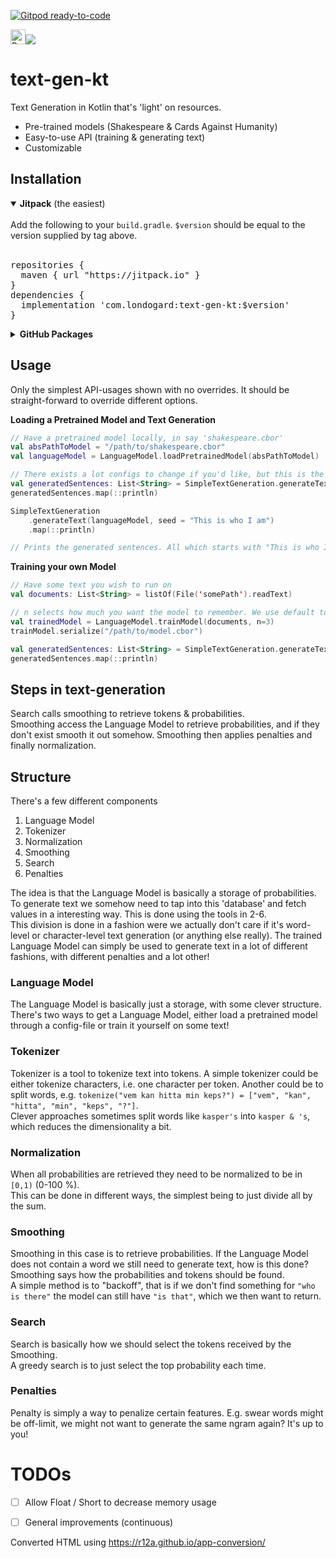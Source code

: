 [![Gitpod ready-to-code](https://img.shields.io/badge/Gitpod-ready--to--code-blue?logo=gitpod)](https://gitpod.io/#https://github.com/londogard/text-gen-kt)

<a href='https://ko-fi.com/O5O819SEH' target='_blank'><img height='24' style='border:0px;height:24px;' src='https://az743702.vo.msecnd.net/cdn/kofi2.png?v=2' border='0' alt='Buy Me a Coffee at ko-fi.com' /></a>[![](https://jitpack.io/v/com.londogard/text-gen-kt.svg)](https://jitpack.io/#com.londogard/text-gen-kt)

# text-gen-kt
Text Generation in Kotlin that's 'light' on resources. 

 - Pre-trained models (Shakespeare & Cards Against Humanity)
 - Easy-to-use API (training & generating text)
 - Customizable

## Installation
<details open>
<summary><b>Jitpack</b> (the easiest)</summary>
<br>
Add the following to your <code>build.gradle</code>. <code>$version</code> should be equal to the version supplied by tag above.
<br>
<br>
<pre>
repositories {
  maven { url "https://jitpack.io" }
}
dependencies {
  implementation 'com.londogard:text-gen-kt:$version'
}        
</pre>
</details>
<details>
   <summary><b>GitHub Packages</b></summary>
<br>
Add the following to your <code>build.gradle</code>. <code>$version</code> should be equal to the version supplied by tag above.  
The part with logging into github repository is how I understand that you need to login. If you know a better way please ping me in an issue.
<br>
<br>
<pre>
repositories {
   maven {
     url = uri("https://maven.pkg.github.com/londogard/smile-nlp-kt")
     credentials {
         username = project.findProperty("gpr.user") ?: System.getenv("GH_USERNAME")
         password = project.findProperty("gpr.key") ?: System.getenv("GH_TOKEN")
     }
}
}
dependencies {
   implementation "com.londogard:text-gen-kt:$version"
}   
</pre>
</details>

## Usage
Only the simplest API-usages shown with no overrides. It should be straight-forward to override
 different options.  
 
**Loading a Pretrained Model and Text Generation**  
```kotlin
// Have a pretrained model locally, in say 'shakespeare.cbor'
val absPathToModel = "/path/to/shakespeare.cbor"
val languageModel = LanguageModel.loadPretrainedModel(absPathToModel)

// There exists a lot configs to change if you'd like, but this is the simplest text generation.
val generatedSentences: List<String> = SimpleTextGeneration.generateText(languageModel = languageModel)
generatedSentences.map(::println)

SimpleTextGeneration
    .generateText(languageModel, seed = "This is who I am")
    .map(::println)

// Prints the generated sentences. All which starts with "This is who I am"
```

**Training your own Model**  
```kotlin
// Have some text you wish to run on
val documents: List<String> = listOf(File('somePath').readText)

// n selects how much you want the model to remember. We use default tokenizer here.
val trainedModel = LanguageModel.trainModel(documents, n=3)
trainModel.serialize("/path/to/model.cbor")

val generatedSentences: List<String> = SimpleTextGeneration.generateText(languageModel = trainedModel)
generatedSentences.map(::println)
```

## Steps in text-generation
Search calls smoothing to retrieve tokens & probabilities.   
Smoothing access the Language Model to retrieve probabilities, and if they don't 
exist smooth it out somehow. Smoothing then applies penalties and finally normalization.

## Structure
There's a few different components

1. Language Model
2. Tokenizer
3. Normalization
4. Smoothing
5. Search
6. Penalties

The idea is that the Language Model is basically a storage of probabilities.  
To generate text we somehow need to tap into this 'database' and fetch values 
in a interesting way. This is done using the tools in 2-6.  
This division is done in a fashion were we actually don't care if it's word-level 
or character-level text generation (or anything else really). The trained Language Model 
can simply be used to generate text in a lot of different fashions, with different penalties 
and a lot other!

### Language Model
The Language Model is basically just a storage, with some clever structure.
There's two ways to get a Language Model, either load a pretrained model through 
a config-file or train it yourself on some text!

### Tokenizer
Tokenizer is a tool to tokenize text into tokens. A simple tokenizer could be either 
tokenize characters, i.e. one character per token. Another could be to split words, e.g. 
`tokenize("vem kan hitta min keps?") = ["vem", "kan", "hitta", "min", "keps", "?"]`.  
Clever approaches sometimes split words like `kasper's` into `kasper & 's`, which 
reduces the dimensionality a bit.

### Normalization
When all probabilities are retrieved they need to be normalized to be in `[0,1)` (0-100 %).  
This can be done in different ways, the simplest being to just divide all by the sum.

### Smoothing
Smoothing in this case is to retrieve probabilities. If the Language Model does not contain 
a word we still need to generate text, how is this done? Smoothing says how the probabilities 
and tokens should be found.  
A simple method is to "backoff", that is if we don't find something for `"who is there"` the 
model can still have `"is that"`, which we then want to return.

### Search
Search is basically how we should select the tokens received by the Smoothing.  
A greedy search is to just select the top probability each time.

### Penalties
Penalty is simply a way to penalize certain features. E.g. swear words might be off-limit, we 
might not want to generate the same ngram again? It's up to you!

# TODOs

- [ ] Allow Float / Short to decrease memory usage
- [ ] General improvements (continuous)


Converted HTML using https://r12a.github.io/app-conversion/